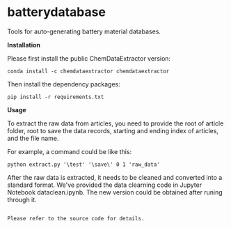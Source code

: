 # batterydatabase

Tools for auto-generating battery material databases.

**Installation**

Please first install the public ChemDataExtractor version:
```
conda install -c chemdataextractor chemdataextractor
```

Then install the dependency packages:
```
pip install -r requirements.txt
```

**Usage**

To extract the raw data from articles, you need to provide the root of article folder, root to save the data records, starting and ending index of articles, and the file name.

For example, a command could be like this:

```
python extract.py '\test' '\save\' 0 1 'raw_data'
```

After the raw data is extracted, it needs to be cleaned and converted into a standard format. We've provided the data clearning code in Jupyter Notebook dataclean.ipynb. The new version could be obtained after runing through it.
```

Please refer to the source code for details.
